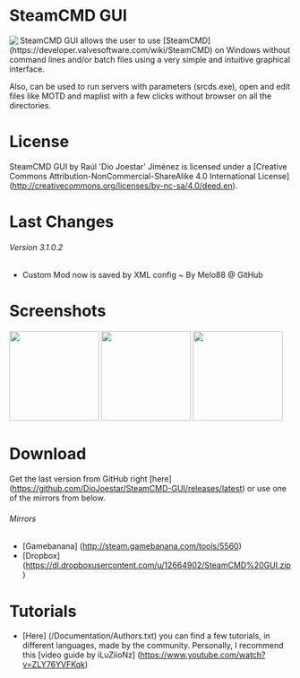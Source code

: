SteamCMD GUI
============
<img align="left" src="/Media/Logo_SteamCMDGUI.png" />
SteamCMD GUI allows the user to use [SteamCMD] (https://developer.valvesoftware.com/wiki/SteamCMD) on Windows without command lines and/or batch files using a very simple and intuitive graphical interface.

Also, can be used to run servers with parameters (srcds.exe), open and edit files like MOTD and maplist with a few clicks without browser on all the directories.

License
============
SteamCMD GUI by Raúl 'Dio Joestar' Jiménez is licensed under a [Creative Commons Attribution-NonCommercial-ShareAlike 4.0 International License] (http://creativecommons.org/licenses/by-nc-sa/4.0/deed.en).

Last Changes
============
###### Version 3.1.0.2
* Custom Mod now is saved by XML config ~ By Melo88 @ GitHub

Screenshots
============
<img width="160" src="/Media/Screenshots/install_tab.png" />
<img width="160" src="/Media/Screenshots/run_tab.png" />
<img width="160" src="/Media/Screenshots/console_tab.png" />

Download
============
Get the last version from GitHub right [here] (https://github.com/DioJoestar/SteamCMD-GUI/releases/latest) or use one of the mirrors from below.

###### Mirrors
* [Gamebanana] (http://steam.gamebanana.com/tools/5560)
* [Dropbox] (https://dl.dropboxusercontent.com/u/12664902/SteamCMD%20GUI.zip)

Tutorials
============
* [Here] (/Documentation/Authors.txt) you can find a few tutorials, in different languages, made by the community. Personally, I recommend this [video guide by iLuZiioNz] (https://www.youtube.com/watch?v=ZLY76YVFKqk)
